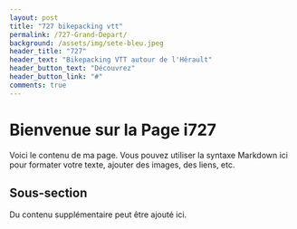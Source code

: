 ```yaml
---
layout: post
title: "727 bikepacking vtt"
permalink: /727-Grand-Depart/
background: /assets/img/sete-bleu.jpeg
header_title: "727"
header_text: "Bikepacking VTT autour de l'Hérault"
header_button_text: "Découvrez"
header_button_link: "#"
comments: true
---
```


# Bienvenue sur la Page i727

Voici le contenu de ma page. Vous pouvez utiliser la syntaxe Markdown ici pour formater votre texte, ajouter des images, des liens, etc.

## Sous-section

Du contenu supplémentaire peut être ajouté ici.

